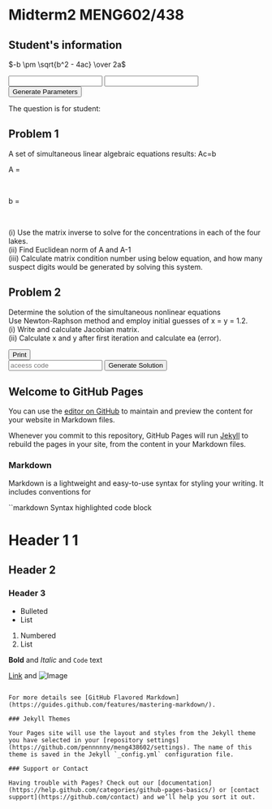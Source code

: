 

# Midterm2 MENG602/438

## Student's information

$-b \pm \sqrt{b^2 - 4ac} \over 2a$
 
<body>
<form id="percentageBiz" method="post">
<input type="text" id="sum1">
<input type="text" id="sum2">
<input type="submit" onclick="return getp()" value="Generate Parameters"><br>
</body>

The question is for student:
<br>

<script>
function getp(){
    //var a = document.forms["percentageBiz"]["sum1"].value;
    var b = document.forms["percentageBiz"]["sum2"].value;
    //alert(a+b)
    var display=document.getElementById("display")
    display.innerHTML=+parseInt(b,10);
    return false;
 }
</script>


## Problem 1 

A set of simultaneous linear algebraic equations results: Ac=b<br>

A = 
<script>
  document.write("tabel")
</script>
<br>

b = 
<script>
  document.write("tabe2")
</script>
<br>

(i)	Use the matrix inverse to solve for the concentrations in each of the four lakes.<br>
(ii)	Find Euclidean norm of A and A-1<br>
(iii)	Calculate matrix condition number using below equation, and how many suspect digits would be generated by solving this system.<br>

## Problem 2 

Determine the solution of the simultaneous nonlinear equations<br>
Use Newton-Raphson method and employ initial guesses of x = y = 1.2. <br>
(i) Write and calculate Jacobian matrix. <br>
(ii) Calculate x and y after first iteration and calculate ea (error). <br>


<body>

<input type="submit" onclick="return printpdf()" value="Print">

</body>
<br>

<body>

<input type="text" id="pw1" placeholder="aceess code">
<input type="submit" onclick="return runsol()" value="Generate Solution">

</body>
<br>

<script>
document.write("Hello" + "<br>")
var x = 1;
var y = 2;
id = x+y;
id2 = [x,y];

var cars = ['BMW', 'Volvo', 'Mini'];
var x;

for (x of cars) {
  document.write(x + "<br >");
}

</script>


<div id="text"></div>
<script>
document.getElementById("text").innerHTML = "Text added by JavaScript code";
</script>

## Welcome to GitHub Pages

You can use the [editor on GitHub](https://github.com/pennnnny/meng438602/edit/master/index.md) to maintain and preview the content for your website in Markdown files.

Whenever you commit to this repository, GitHub Pages will run [Jekyll](https://jekyllrb.com/) to rebuild the pages in your site, from the content in your Markdown files.

### Markdown

Markdown is a lightweight and easy-to-use syntax for styling your writing. It includes conventions for

``markdown
Syntax highlighted code block

# Header 1 1
## Header 2
### Header 3

- Bulleted
- List

1. Numbered
2. List

**Bold** and _Italic_ and `Code` text

[Link](url) and ![Image](src)
```

For more details see [GitHub Flavored Markdown](https://guides.github.com/features/mastering-markdown/).

### Jekyll Themes

Your Pages site will use the layout and styles from the Jekyll theme you have selected in your [repository settings](https://github.com/pennnnny/meng438602/settings). The name of this theme is saved in the Jekyll `_config.yml` configuration file.

### Support or Contact

Having trouble with Pages? Check out our [documentation](https://help.github.com/categories/github-pages-basics/) or [contact support](https://github.com/contact) and we’ll help you sort it out.
